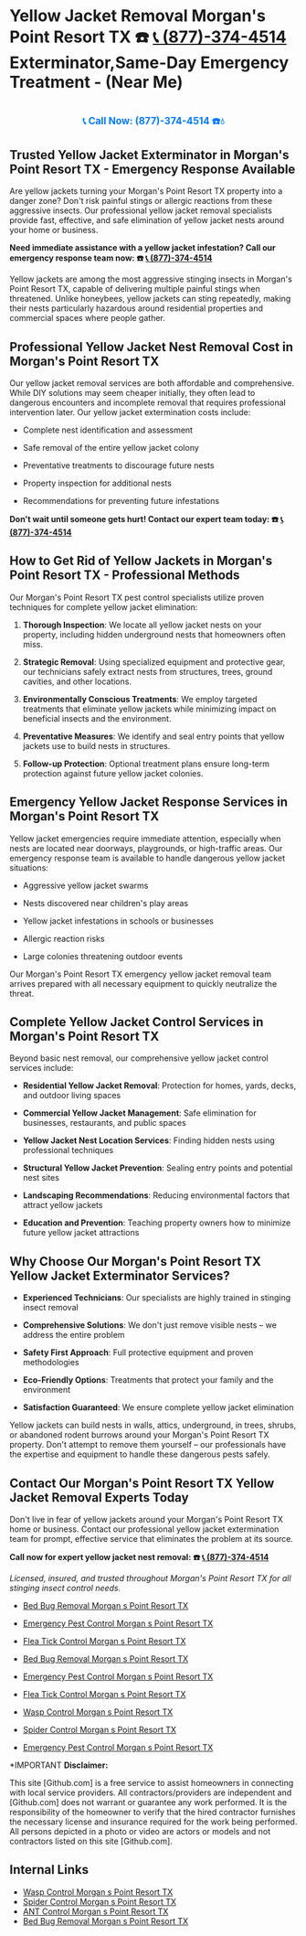 # Yellow Jacket Removal Morgan's Point Resort TX ☎️ [📞 (877)-374-4514](https://pest-control-4514.netlify.app) Exterminator,Same-Day Emergency Treatment - (Near Me)
# 

<p align="center" style="font-size: 1.2em; font-weight: bold; margin: 20px 0;">
  <a href="https://pest-control-4514.netlify.app" target="_blank" style="color: #007BFF; text-decoration: none;">📞 Call Now: (877)-374-4514 ☎️💧</a>
</p>

## Trusted Yellow Jacket Exterminator in Morgan's Point Resort TX - Emergency Response Available

Are yellow jackets turning your Morgan's Point Resort TX property into a danger zone? Don't risk painful stings or allergic reactions from these aggressive insects. Our professional yellow jacket removal specialists provide fast, effective, and safe elimination of yellow jacket nests around your home or business.

**Need immediate assistance with a yellow jacket infestation? Call our emergency response team now: ☎️ [📞 (877)-374-4514](https://pest-control-4514.netlify.app)**

Yellow jackets are among the most aggressive stinging insects in Morgan's Point Resort TX, capable of delivering multiple painful stings when threatened. Unlike honeybees, yellow jackets can sting repeatedly, making their nests particularly hazardous around residential properties and commercial spaces where people gather.

## Professional Yellow Jacket Nest Removal Cost in Morgan's Point Resort TX

Our yellow jacket removal services are both affordable and comprehensive. While DIY solutions may seem cheaper initially, they often lead to dangerous encounters and incomplete removal that requires professional intervention later. Our yellow jacket extermination costs include:

- Complete nest identification and assessment

- Safe removal of the entire yellow jacket colony

- Preventative treatments to discourage future nests

- Property inspection for additional nests

- Recommendations for preventing future infestations

**Don't wait until someone gets hurt! Contact our expert team today: ☎️ [📞 (877)-374-4514](https://pest-control-4514.netlify.app)**

## How to Get Rid of Yellow Jackets in Morgan's Point Resort TX - Professional Methods

Our Morgan's Point Resort TX pest control specialists utilize proven techniques for complete yellow jacket elimination:

1. **Thorough Inspection**: We locate all yellow jacket nests on your property, including hidden underground nests that homeowners often miss.

2. **Strategic Removal**: Using specialized equipment and protective gear, our technicians safely extract nests from structures, trees, ground cavities, and other locations.

3. **Environmentally Conscious Treatments**: We employ targeted treatments that eliminate yellow jackets while minimizing impact on beneficial insects and the environment.

4. **Preventative Measures**: We identify and seal entry points that yellow jackets use to build nests in structures.

5. **Follow-up Protection**: Optional treatment plans ensure long-term protection against future yellow jacket colonies.

## Emergency Yellow Jacket Response Services in Morgan's Point Resort TX

Yellow jacket emergencies require immediate attention, especially when nests are located near doorways, playgrounds, or high-traffic areas. Our emergency response team is available to handle dangerous yellow jacket situations:

- Aggressive yellow jacket swarms

- Nests discovered near children's play areas

- Yellow jacket infestations in schools or businesses

- Allergic reaction risks

- Large colonies threatening outdoor events

Our Morgan's Point Resort TX emergency yellow jacket removal team arrives prepared with all necessary equipment to quickly neutralize the threat.

## Complete Yellow Jacket Control Services in Morgan's Point Resort TX

Beyond basic nest removal, our comprehensive yellow jacket control services include:

- **Residential Yellow Jacket Removal**: Protection for homes, yards, decks, and outdoor living spaces

- **Commercial Yellow Jacket Management**: Safe elimination for businesses, restaurants, and public spaces

- **Yellow Jacket Nest Location Services**: Finding hidden nests using professional techniques

- **Structural Yellow Jacket Prevention**: Sealing entry points and potential nest sites

- **Landscaping Recommendations**: Reducing environmental factors that attract yellow jackets

- **Education and Prevention**: Teaching property owners how to minimize future yellow jacket attractions

## Why Choose Our Morgan's Point Resort TX Yellow Jacket Exterminator Services?

- **Experienced Technicians**: Our specialists are highly trained in stinging insect removal

- **Comprehensive Solutions**: We don't just remove visible nests – we address the entire problem

- **Safety First Approach**: Full protective equipment and proven methodologies

- **Eco-Friendly Options**: Treatments that protect your family and the environment

- **Satisfaction Guaranteed**: We ensure complete yellow jacket elimination

Yellow jackets can build nests in walls, attics, underground, in trees, shrubs, or abandoned rodent burrows around your Morgan's Point Resort TX property. Don't attempt to remove them yourself – our professionals have the expertise and equipment to handle these dangerous pests safely.

## Contact Our Morgan's Point Resort TX Yellow Jacket Removal Experts Today

Don't live in fear of yellow jackets around your Morgan's Point Resort TX home or business. Contact our professional yellow jacket extermination team for prompt, effective service that eliminates the problem at its source.

**Call now for expert yellow jacket nest removal: ☎️ [📞 (877)-374-4514](https://pest-control-4514.netlify.app)**

*Licensed, insured, and trusted throughout Morgan's Point Resort TX for all stinging insect control needs.*


- [Bed Bug Removal Morgan s Point Resort TX](https://github.com/allyoucaneatsushiin/plumbing-texas/blob/main/Bed-Bug-Removal-Morgan-s-Point-Resort-TX-877-374-4514-Exterminator-Same-Day-Emergency-Treatment-Near-Me.md)
- [Emergency Pest Control Morgan s Point Resort TX](https://github.com/allyoucaneatsushiin/plumbing-texas/blob/main/Emergency-Pest-Control-Morgan-s-Point-Resort-TX-877-374-4514-24-7-Fast-Response-Near-Me.md)
- [Flea Tick Control Morgan s Point Resort TX](https://github.com/allyoucaneatsushiin/plumbing-texas/blob/main/Flea-Tick-Control-Morgan-s-Point-Resort-TX-877-374-4514-Removal-Exterminator-Same-Day-Emergency-Treatment-Near-Me.md)


- [Bed Bug Removal Morgan s Point Resort TX](https://github.com/allyoucaneatsushiin/plumbing-texas/blob/main/Bed-Bug-Removal-Morgan-s-Point-Resort-TX-877-374-4514-Exterminator-Same-Day-Emergency-Treatment-Near-Me.md)
- [Emergency Pest Control Morgan s Point Resort TX](https://github.com/allyoucaneatsushiin/plumbing-texas/blob/main/Emergency-Pest-Control-Morgan-s-Point-Resort-TX-877-374-4514-24-7-Fast-Response-Near-Me.md)
- [Flea Tick Control Morgan s Point Resort TX](https://github.com/allyoucaneatsushiin/plumbing-texas/blob/main/Flea-Tick-Control-Morgan-s-Point-Resort-TX-877-374-4514-Removal-Exterminator-Same-Day-Emergency-Treatment-Near-Me.md)


- [Wasp Control Morgan s Point Resort TX](https://github.com/allyoucaneatsushiin/plumbing-texas/blob/main/Wasp-Control-Morgan-s-Point-Resort-TX-877-374-4514-Removal-Exterminator-Same-Day-Emergency-Treatment-Near-Me.md)
- [Spider Control Morgan s Point Resort TX](https://github.com/allyoucaneatsushiin/plumbing-texas/blob/main/Spider-Control-Morgan-s-Point-Resort-TX-877-374-4514-Removal-Exterminator-Same-Day-Emergency-Treatment-Near-Me.md)
- [Emergency Pest Control Morgan s Point Resort TX](https://github.com/allyoucaneatsushiin/plumbing-texas/blob/main/Emergency-Pest-Control-Morgan-s-Point-Resort-TX-877-374-4514-24-7-Fast-Response-Near-Me.md)


*IMPORTANT **Disclaimer:**  

This site [Github.com] is a free service to assist homeowners in connecting with local service providers. All contractors/providers are independent and [Github.com] does not warrant or guarantee any work performed. It is the responsibility of the homeowner to verify that the hired contractor furnishes the necessary license and insurance required for the work being performed. All persons depicted in a photo or video are actors or models and not contractors listed on this site [Github.com].


## Internal Links
- [Wasp Control Morgan s Point Resort TX](https://github.com/allyoucaneatsushiin/plumbing-texas/blob/main/Wasp-Control-Morgan-s-Point-Resort-TX-877-374-4514-Removal-Exterminator-Same-Day-Emergency-Treatment-Near-Me.md)
- [Spider Control Morgan s Point Resort TX](https://github.com/allyoucaneatsushiin/plumbing-texas/blob/main/Spider-Control-Morgan-s-Point-Resort-TX-877-374-4514-Removal-Exterminator-Same-Day-Emergency-Treatment-Near-Me.md)
- [ANT Control Morgan s Point Resort TX](https://github.com/allyoucaneatsushiin/plumbing-texas/blob/main/ANT-Control-Morgan-s-Point-Resort-TX-877-374-4514-Prevention-Extermination-Same-Day-Emergency-Treatment-Near-Me.md)
- [Bed Bug Removal Morgan s Point Resort TX](https://github.com/allyoucaneatsushiin/plumbing-texas/blob/main/Bed-Bug-Removal-Morgan-s-Point-Resort-TX-877-374-4514-Exterminator-Same-Day-Emergency-Treatment-Near-Me.md)

